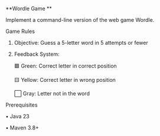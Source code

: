 **Wordle Game **

Implement a command-line version of the web game Wordle.

Game Rules

1.	Objective: Guess a 5-letter word in 5 attempts or fewer


2.	Feedback System: 

      🟩 Green: Correct letter in correct position

      🟨 Yellow: Correct letter in wrong position

      ⬜ Gray: Letter not in the word



Prerequisites

•	Java 23

•	Maven 3.8+

